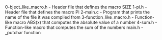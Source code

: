 0-bject_like_macro.h - Header file that defines the macro SIZE
1-pi.h - Header file that defines the macro PI
2-main.c - Program that prints the name of the file it was compiled from
3-function_like_macro.h - Function-like macro ABS(x) that computes the absolute
value of a number
4-sum.h - Function-like macro that computes the sum of the numbers
main.h - _putchar function
